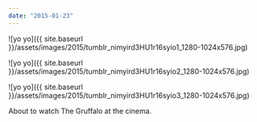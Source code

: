 ```yaml
---
date: "2015-01-23"
---
```


![yo yo]({{ site.baseurl }}/assets/images/2015/tumblr_nimyird3HU1r16syio1_1280-1024x576.jpg)

![yo yo]({{ site.baseurl }}/assets/images/2015/tumblr_nimyird3HU1r16syio2_1280-1024x576.jpg)

![yo yo]({{ site.baseurl }}/assets/images/2015/tumblr_nimyird3HU1r16syio3_1280-1024x576.jpg)

About to watch The Gruffalo at the cinema.
